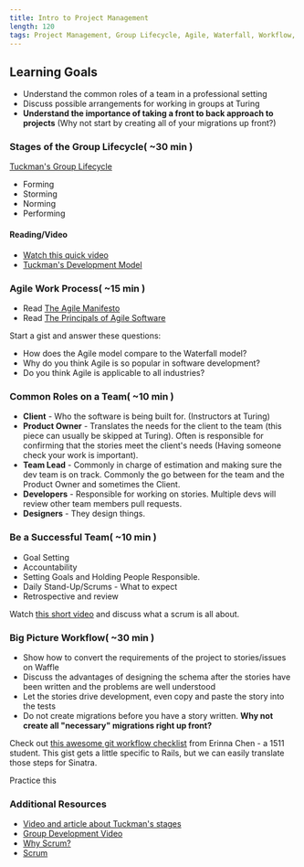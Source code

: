 ```yaml
---
title: Intro to Project Management
length: 120
tags: Project Management, Group Lifecycle, Agile, Waterfall, Workflow, Git, Teamwork, Groupwork
---
```


## Learning Goals

* Understand the common roles of a team in a professional setting
* Discuss possible arrangements for working in groups at Turing
* __Understand the importance of taking a front to back approach to projects__ (Why not start by creating all of your migrations up front?)


### Stages of the Group Lifecycle( ~30 min )
[Tuckman's Group Lifecycle](https://en.wikipedia.org/wiki/Tuckman%27s_stages_of_group_development)
* Forming
* Storming
* Norming
* Performing

#### Reading/Video

* [Watch this quick video](https://www.youtube.com/watch?v=OhSI6oBQmQA&list=PLbu6naAjG_K93h0wjyn1b1EHQl1Q2pH_y)
* [Tuckman's Development Model](http://salvos.org.au/scribe/sites/2020/files/Resources/Transitions/HANDOUT_-_Tuckmans_Team_Development_Model.pdf)

### Agile Work Process( ~15 min )

* Read [The Agile Manifesto](http://www.agilemanifesto.org/)
* Read [The Principals of Agile Software](http://www.agilemanifesto.org/principles.html)

Start a gist and answer these questions:

* How does the Agile model compare to the Waterfall model?
* Why do you think Agile is so popular in software development?
* Do you think Agile is applicable to all industries?

### Common Roles on a Team( ~10 min )

* **Client** - Who the software is being built for. (Instructors at Turing)
* **Product Owner** - Translates the needs for the client to the team (this piece can usually be skipped at Turing). Often is responsible for confirming that the stories meet the client's needs (Having someone check your work is important).
* **Team Lead** - Commonly in charge of estimation and making sure the dev team is on track. Commonly the go between for the team and the Product Owner and sometimes the Client.
* **Developers** - Responsible for working on stories. Multiple devs will review other team members pull requests.
* **Designers** - They design things.


### Be a Successful Team( ~10 min )

* Goal Setting
* Accountability
* Setting Goals and Holding People Responsible.
* Daily Stand-Up/Scrums - What to expect
* Retrospective and review

Watch [this short video](https://www.scrumalliance.org/why-scrum) and discuss what a scrum is all about.

### Big Picture Workflow( ~30 min )

- Show how to convert the requirements of the project to stories/issues on Waffle
- Discuss the advantages of designing the schema after the stories have been written and the problems are well understood
- Let the stories drive development, even copy and paste the story into the tests
- Do not create migrations before you have a story written. __Why not create all "necessary" migrations right up front?__

Check out [this awesome git workflow checklist](https://gist.github.com/erinnachen/1f802734671d9db5c452) from Erinna Chen - a 1511 student. This gist gets a little specific to Rails, but we can easily translate those steps for Sinatra.

Practice this


### Additional Resources

* [Video and article about Tuckman's stages](https://www.mindtools.com/pages/article/newLDR_86.htm)
* [Group Development Video](https://www.youtube.com/watch?v=KRFWPCYsgfA)
* [Why Scrum?](https://www.scrumalliance.org/why-scrum)
* [Scrum](http://scrummethodology.com/)
